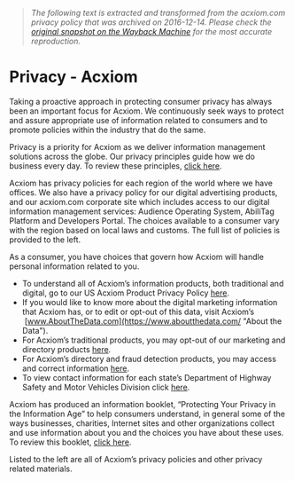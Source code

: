 > *The following text is extracted and transformed from the acxiom.com privacy policy that was archived on 2016-12-14. Please check the [original snapshot on the Wayback Machine](https://web.archive.org/web/20161214025718id_/http%3A//www.acxiom.com/about-acxiom/privacy) for the most accurate reproduction.*

# Privacy - Acxiom

Taking a proactive approach in protecting consumer privacy has always been an important focus for Acxiom. We continuously seek ways to protect and assure appropriate use of information related to consumers and to promote policies within the industry that do the same.

Privacy is a priority for Acxiom as we deliver information management solutions across the globe. Our privacy principles guide how we do business every day. To review these principles, [click here](https://web.archive.org/about-acxiom/privacy/privacy-principles/ "Privacy Principles").

Acxiom has privacy policies for each region of the world where we have offices. We also have a privacy policy for our digital advertising products, and our acxiom.com corporate site which includes access to our digital information management services: Audience Operating System, AbiliTag Platform and Developers Portal. The choices available to a consumer vary with the region based on local laws and customs. The full list of policies is provided to the left.

As a consumer, you have choices that govern how Acxiom will handle personal information related to you.

  * To understand all of Acxiom’s information products, both traditional and digital, go to our US Acxiom Product Privacy Policy [here](http://www.acxiom.com/about-acxiom/privacy/highlights-for-us-products-privacy-policy/).
  * If you would like to know more about the digital marketing information that Acxiom has, or to edit or opt-out of this data, visit Acxiom’s  [www.AboutTheData.com](https://www.aboutthedata.com/ "About the Data").
  * For Acxiom’s traditional products, you may opt-out of our marketing and directory products [here](https://isapps.acxiom.com/optout/optout.aspx).
  * For Acxiom’s directory and fraud detection products, you may access and correct information [here](https://web.archive.org/about-acxiom/privacy/us-reference-info-report/).
  * To view contact information for each state’s Department of Highway Safety and Motor Vehicles Division click [here](https://web.archive.org/wp-content/uploads/2016/07/DMV-contact-Information-06162016-V3.pdf).



Acxiom has produced an information booklet, “Protecting Your Privacy in the Information Age” to help consumers understand, in general some of the ways businesses, charities, Internet sites and other organizations collect and use information about you and the choices you have about these uses. To review this booklet, [click here](https://web.archive.org/wp-content/uploads/2014/03/Protecting-Privacy.pdf "Protecting Privacy Booklet").

Listed to the left are all of Acxiom’s privacy policies and other privacy related materials.
